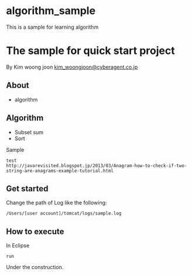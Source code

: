 algorithm_sample
================

This is a sample for learning algorithm

# The sample for quick start project

By Kim woong joon
kim_woongjoon@cyberagent.co.jp

## About

* algorithm

## Algorithm

* Subset sum
* Sort

Sample
```
test
http://javarevisited.blogspot.jp/2013/03/Anagram-how-to-check-if-two-string-are-anagrams-example-tutorial.html
```

## Get started

Change the path of Log like the following:
```
/Users/[user account]/tomcat/logs/sample.log
```

## How to execute
In Eclipse
```
run
```

Under the construction.